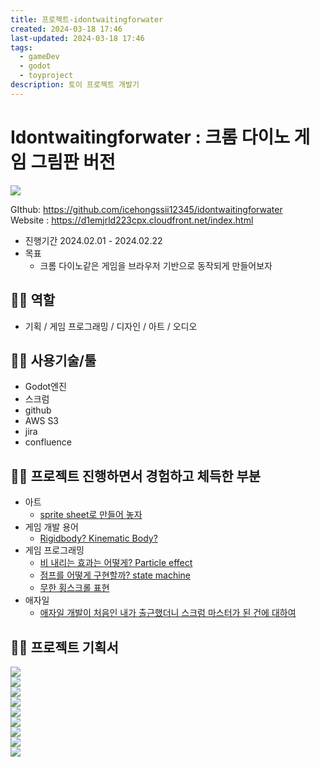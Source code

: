 ```yaml
---
title: 프로젝트-idontwaitingforwater
created: 2024-03-18 17:46
last-updated: 2024-03-18 17:46
tags:
  - gameDev
  - godot
  - toyproject
description: 토이 프로젝트 개발기
---
```


# Idontwaitingforwater : 크롬 다이노 게임 그림판 버전


![](https://i.imgur.com/V4jIxlD.gif)


GIthub: https://github.com/icehongssii12345/idontwaitingforwater  
Website : https://d1emjrld223cpx.cloudfront.net/index.html 
- 진행기간  2024.02.01 - 2024.02.22
- 목표
	- 크롬 다이노같은 게임을 브라우저 기반으로 동작되게 만들어보자 
	
## 👯‍♂️ 역할

- 기획 / 게임 프로그래밍 / 디자인 / 아트 / 오디오

## 👯‍♂️ 사용기술/툴

- Godot엔진
- 스크럼
- github
- AWS S3
- jira
- confluence


## 👯‍♂️ 프로젝트 진행하면서 경험하고 체득한 부분

- 아트
	- [sprite sheet로 만들어 놓자](https://xxx.icehongssii.xyz/posts/sprite%20sheet%EB%A1%9C%20%EB%A7%8C%EB%93%A4%EC%96%B4%20%EB%86%93%EC%9E%90.md?ref=main)
- 게임 개발 용어 
	- [Rigidbody? Kinematic Body?](https://xxx.icehongssii.xyz/posts/rigidbody%ec%99%80%20kinematicbody%20%ec%b0%a8%ec%9d%b4.md?ref=main)
- 게임 프로그래밍
	- [비 내리는 효과는 어떻게? Particle effect](https://xxx.icehongssii.xyz/posts/%EB%B9%84%20%EB%82%B4%EB%A6%AC%EB%8A%94%20%ED%9A%A8%EA%B3%BC%EB%8A%94%20%EC%96%B4%EB%96%BB%EA%B2%8C%3F%20Particle%20effect.md?ref=main)
	- [점프를 어떻게 구현할까? state machine](https://xxx.icehongssii.xyz/posts/%EC%A0%90%ED%94%84%EB%A5%BC%20%EC%96%B4%EB%96%BB%EA%B2%8C%20%EA%B5%AC%ED%98%84%ED%95%A0%EA%B9%8C%3F%20state%20machine.md?ref=main)
	- [무한 횡스크롤 표현](https://xxx.icehongssii.xyz/posts/%EB%AC%B4%ED%95%9C%20%ED%9A%A1%EC%8A%A4%ED%81%AC%EB%A1%A4%20%ED%91%9C%ED%98%84.md?ref=main)
- 애자일
	- [애자일 개발이 처음인 내가 출근했더니 스크럼 마스터가 된 건에 대하여](https://xxx.icehongssii.xyz/posts/%EC%95%A0%EC%9E%90%EC%9D%BC%20%EA%B0%9C%EB%B0%9C%EC%9D%B4%20%EC%B2%98%EC%9D%8C%EC%9D%B8%20%EB%82%B4%EA%B0%80%20%EC%B6%9C%EA%B7%BC%ED%96%88%EB%8D%94%EB%8B%88%20%EC%8A%A4%ED%81%AC%EB%9F%BC%20%EB%A7%88%EC%8A%A4%ED%84%B0%EA%B0%80%20%EB%90%9C%20%EA%B1%B4%EC%97%90%20%EB%8C%80%ED%95%98%EC%97%AC.md)

## 👯‍♂️ 프로젝트 기획서

![](https://i.imgur.com/dsogiIR.png)  
![](https://i.imgur.com/zZz76ju.png)  
![](https://i.imgur.com/oj9IXqB.png)  
![](https://i.imgur.com/0cp1kdo.png)  
![](https://i.imgur.com/ixRzHKc.png)  
![](https://i.imgur.com/M3LAE9L.png)  
![](https://i.imgur.com/4C5egcI.png)  
![](https://i.imgur.com/ndYkgIo.png)  
![](https://i.imgur.com/yqVp98L.png)
